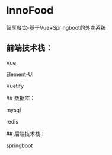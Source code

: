 # InnoFood
智享餐饮-基于Vue+Springboot的外卖系统
## 前端技术栈：
<p>Vue</p>
<p>Element-UI</p>
<p>Vuetify</p>
## 数据库：
<p>mysql</p>
<p>redis</p>
## 后端技术栈：
<p>springboot</p>
